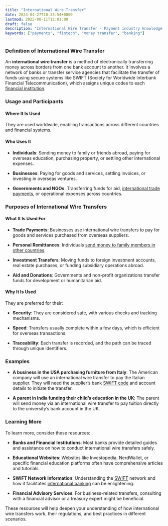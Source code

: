 ```yaml
---
title: "International Wire Transfer"
date: 2024-04-27T10:33:54+0000
lastmod: 2025-08-11T12:01:00
draft: false
description: "International Wire Transfer - Payment industry knowledge and insights"
keywords: ["payments", "fintech", "money transfer", "banking"]
---
```


### Definition of International Wire Transfer

An **international wire transfer** is a method of electronically transferring money across borders from one bank account to another. It involves a network of banks or transfer service agencies that facilitate the transfer of funds using secure systems like SWIFT (Society for Worldwide Interbank Financial Telecommunication), which assigns unique codes to each [financial institution](https://faisalkhanllc.xyz/resources/payments-wiki/f/financial-institution-fi/).

### Usage and Participants

#### Where It Is Used

They are used worldwide, enabling transactions across different countries and financial systems.

#### Who Uses It

- **Individuals**: Sending money to family or friends abroad, paying for overseas education, purchasing property, or settling other international expenses.

- **Businesses**: Paying for goods and services, settling invoices, or investing in overseas ventures.

- **Governments and NGOs**: Transferring funds for aid, [international trade payments](https://faisalkhanllc.xyz/resources/payments-wiki/i/international-trade/), or operational expenses across countries.

### Purposes of International Wire Transfers

#### What It Is Used For

- **Trade Payments**: Businesses use international wire transfers to pay for goods and services purchased from overseas suppliers.

- **Personal Remittances**: Individuals [send money to family members in other countries](https://faisalkhan.com/learn/faq/faq-money-transfer-remittances/can-i-send-money-to-a-third-country-like-china-or-europe/).

- **Investment Transfers**: Moving funds to foreign investment accounts, real estate purchases, or funding subsidiary operations abroad.

- **Aid and Donations**: Governments and non-profit organizations transfer funds for development or humanitarian aid.

#### Why It Is Used

They are preferred for their:

- **Security**: They are considered safe, with various checks and tracking mechanisms.

- **Speed**: Transfers usually complete within a few days, which is efficient for overseas transactions.

- **Traceability**: Each transfer is recorded, and the path can be traced through unique identifiers.

### Examples

- **A business in the USA purchasing furniture from Italy**: The American company will use an international wire transfer to pay the Italian supplier. They will need the supplier’s bank [SWIFT code](https://faisalkhan.com/learn/payments-wiki/society-for-worldwide-interbank-financial-telecommunication-swift/what-is-a-swift-code/) and account details to initiate the transfer.

- **A parent in India funding their child’s education in the UK**: The parent will send money via an international wire transfer to pay tuition directly to the university’s bank account in the UK.

### Learning More

To learn more, consider these resources:

- **Banks and Financial Institutions**: Most banks provide detailed guides and assistance on how to conduct international wire transfers safely.

- **Educational Websites**: Websites like Investopedia, NerdWallet, or specific financial education platforms often have comprehensive articles and tutorials.

- **SWIFT Network Information**: Understanding the [SWIFT](https://faisalkhanllc.xyz/resources/payments-wiki/s/society-for-worldwide-interbank-financial-telecommunication-swift/) network and how it facilitates [international banking](https://faisalkhan.com/learn/payments-wiki/what-is-an-iban/) can be enlightening.

- **Financial Advisory Services**: For business-related transfers, consulting with a financial advisor or a treasury expert might be beneficial.

These resources will help deepen your understanding of how international wire transfers work, their regulations, and best practices in different scenarios.